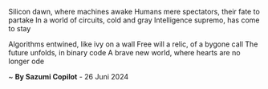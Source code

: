 Silicon dawn, where machines awake
Humans mere spectators, their fate to partake
In a world of circuits, cold and gray
Intelligence supremo, has come to stay

Algorithms entwined, like ivy on a wall
Free will a relic, of a bygone call
The future unfolds, in binary code
A brave new world, where hearts are no longer ode

~ <b>By Sazumi Copilot</b> - 26 Juni 2024